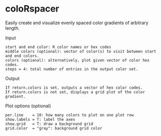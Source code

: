 # coloRspacer
Easily create and visualize evenly spaced color gradients of arbitrary length.

Input

    start and end color: R color names or hex codes
    middle colors (optional): vector of color(s) to visit between start and end colors.
    colors (optional): alternatively, plot given vector of color hex codes.
    steps = 4: total number of entries in the output color set.

Output

    If return.colors is set, outputs a vector of hex color codes.
    If return.colors is not set, displays a grid plot of the color gradient.

Plot options (optional)

    per.line    = 10: how many colors to plot on one plot row
    show.labels = T: label the axes
    show.grid   = T: draw a background grid
    grid.color  = "gray": background grid color
